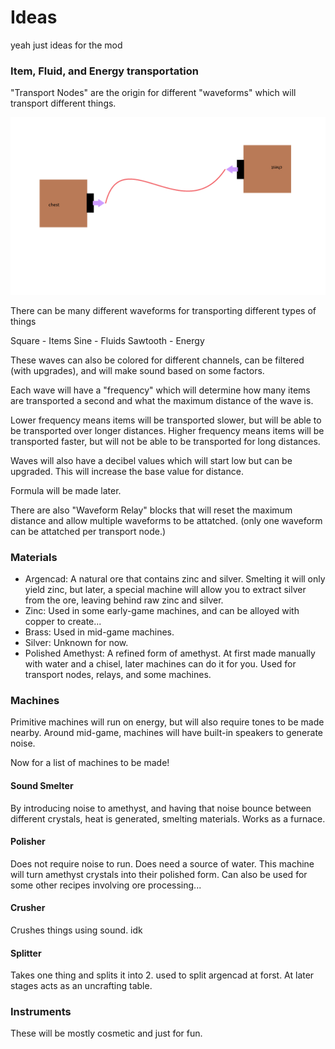 # Ideas

yeah just ideas for the mod 

### Item, Fluid, and Energy transportation

"Transport Nodes" are the origin for different "waveforms" which will transport different things.

![Concept Art](/ideas/transport.png)

There can be many different waveforms for transporting different types of things

Square - Items
Sine - Fluids
Sawtooth - Energy

These waves can also be colored for different channels, can be filtered (with upgrades), and will make sound based on some factors.

Each wave will have a "frequency" which will determine how many items are transported a second and what the maximum distance of the wave is.

Lower frequency means items will be transported slower, but will be able to be transported over longer distances.
Higher frequency means items will be transported faster, but will not be able to be transported for long distances.

Waves will also have a decibel values which will start low but can be upgraded. This will increase the base value for distance.

Formula will be made later.

There are also "Waveform Relay" blocks that will reset the maximum distance and allow multiple waveforms to be attatched. (only one waveform can be attatched per transport node.)

### Materials

- Argencad: A natural ore that contains zinc and silver. Smelting it will only yield zinc, but later, a special machine will allow you to extract silver from the ore, leaving behind raw zinc and silver.
- Zinc: Used in some early-game machines, and can be alloyed with copper to create...
- Brass: Used in mid-game machines.
- Silver: Unknown for now.
- Polished Amethyst: A refined form of amethyst. At first made manually with water and a chisel, later machines can do it for you. Used for transport nodes, relays, and some machines.

### Machines

Primitive machines will run on energy, but will also require tones to be made nearby.
Around mid-game, machines will have built-in speakers to generate noise.

Now for a list of machines to be made!

#### Sound Smelter

By introducing noise to amethyst, and having that noise bounce between different crystals, heat is generated, smelting materials. Works as a furnace.

#### Polisher

Does not require noise to run. Does need a source of water. This machine will turn amethyst crystals into their polished form. Can also be used for some other recipes involving ore processing...

#### Crusher

Crushes things using sound. idk

#### Splitter

Takes one thing and splits it into 2. used to split argencad at forst. At later stages acts as an uncrafting table.

### Instruments

These will be mostly cosmetic and just for fun.

### 

